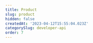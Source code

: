 ```yaml
---
title: Product
slug: product
hidden: false
createdAt: '2023-04-12T15:55:04.023Z'
categorySlug: developer-api
order: 7
---
```


